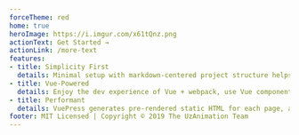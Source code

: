 ```yaml
---
forceTheme: red
home: true
heroImage: https://i.imgur.com/x61tQnz.png
actionText: Get Started →
actionLink: /more-text
features:
- title: Simplicity First
  details: Minimal setup with markdown-centered project structure helps you focus on writing.
- title: Vue-Powered
  details: Enjoy the dev experience of Vue + webpack, use Vue components in markdown, and develop custom themes with Vue.
- title: Performant
  details: VuePress generates pre-rendered static HTML for each page, and runs as an SPA once a page is loaded.
footer: MIT Licensed | Copyright © 2019 The UzAnimation Team
---
```

